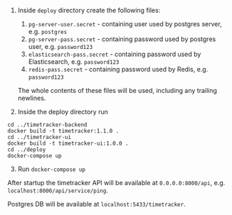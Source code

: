 1. Inside `deploy` directory create the following files:
   1. `pg-server-user.secret` - containing user used by postgres server,
   e.g. `postgres`
   2. `pg-server-pass.secret` - containing password used by postgres user,
   e.g. `password123`
   3. `elasticsearch-pass.secret` - containing password used by Elasticsearch,
   e.g. `password123`
   4. `redis-pass.secret` - containing password used by Redis,
   e.g. `password123`

   The whole contents of these files will be used, including
   any trailing newlines.


2. Inside the deploy directory run

```shell
cd ../timetracker-backend
docker build -t timetracker:1.1.0 .
cd ../timetracker-ui
docker build -t timetracker-ui:1.0.0 .
cd ../deploy
docker-compose up

```
3. Run `docker-compose up`

After startup the timetracker API will be available
at `0.0.0.0:8000/api`, e.g. `localhost:8000/api/service/ping`.

Postgres DB will be available at `localhost:5433/timetracker`.
